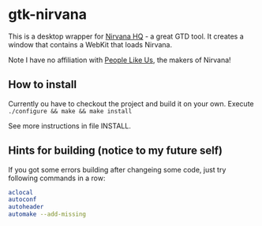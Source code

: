 # gtk-nirvana

This is a desktop wrapper for [Nirvana HQ](https://nirvanahq.com/) - a great GTD tool. It creates a window that contains a WebKit that loads Nirvana.

Note I have no affiliation with [People Like Us](http://peoplelikeus.ca/), the makers of Nirvana!

## How to install

Currently ou have to checkout the project and build it on your own. Execute `./configure && make && make install`

See more instructions in file INSTALL. 

## Hints for building (notice to my future self)

If you got some errors building after changeing some code, just try following commands in a row:

```bash
aclocal
autoconf
autoheader
automake --add-missing
```